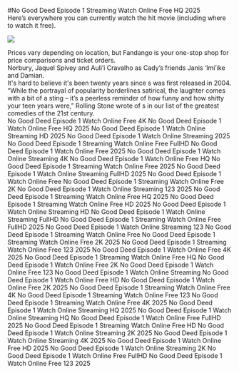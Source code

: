 #No Good Deed Episode 1 Streaming Watch Online Free HQ 2025  
Here’s everywhere you can currently watch the hit movie (including where to watch it free).  
  
[![](https://i.imgur.com/qSNzIqt.png)](https://movie.rssnews.media/BXyWucB.php)  
  
Prices vary depending on location, but Fandango is your one-stop shop for price comparisons and ticket orders.  
Norbury, Jaquel Spivey and Auli’i Cravalho as Cady’s friends Janis ‘Imi’ike and Damian.  
It's hard to believe it's been twenty years since s was first released in 2004.  
“While the portrayal of popularity borderlines satirical, the laughter comes with a bit of a sting – it’s a peerless reminder of how funny and how shitty your teen years were,” Rolling Stone wrote of s in our list of the greatest comedies of the 21st century.  
No Good Deed Episode 1 Watch Online Free 4K
No Good Deed Episode 1 Watch Online Free HQ 2025
No Good Deed Episode 1 Watch Online Streaming HD 2025
No Good Deed Episode 1 Watch Online Streaming 2025
No Good Deed Episode 1 Streaming Watch Online Free FullHD
No Good Deed Episode 1 Watch Online Free 2025
No Good Deed Episode 1 Watch Online Streaming 4K
No Good Deed Episode 1 Watch Online Free HQ
No Good Deed Episode 1 Streaming Watch Online Free 2025
No Good Deed Episode 1 Watch Online Streaming FullHD 2025
No Good Deed Episode 1 Watch Online Free
No Good Deed Episode 1 Streaming Watch Online Free 2K
No Good Deed Episode 1 Watch Online Streaming 123 2025
No Good Deed Episode 1 Streaming Watch Online Free HQ 2025
No Good Deed Episode 1 Streaming Watch Online Free HD 2025
No Good Deed Episode 1 Watch Online Streaming HD
No Good Deed Episode 1 Watch Online Streaming FullHD
No Good Deed Episode 1 Streaming Watch Online Free FullHD 2025
No Good Deed Episode 1 Watch Online Streaming 123
No Good Deed Episode 1 Streaming Watch Online Free
No Good Deed Episode 1 Streaming Watch Online Free 2K 2025
No Good Deed Episode 1 Streaming Watch Online Free 123 2025
No Good Deed Episode 1 Watch Online Free 4K 2025
No Good Deed Episode 1 Streaming Watch Online Free HQ
No Good Deed Episode 1 Watch Online Free 2K
No Good Deed Episode 1 Watch Online Free 123
No Good Deed Episode 1 Watch Online Streaming
No Good Deed Episode 1 Watch Online Free HD
No Good Deed Episode 1 Watch Online Free 2K 2025
No Good Deed Episode 1 Streaming Watch Online Free 4K
No Good Deed Episode 1 Streaming Watch Online Free 123
No Good Deed Episode 1 Streaming Watch Online Free 4K 2025
No Good Deed Episode 1 Watch Online Streaming HQ 2025
No Good Deed Episode 1 Watch Online Streaming HQ
No Good Deed Episode 1 Watch Online Free FullHD 2025
No Good Deed Episode 1 Streaming Watch Online Free HD
No Good Deed Episode 1 Watch Online Streaming 2K 2025
No Good Deed Episode 1 Watch Online Streaming 4K 2025
No Good Deed Episode 1 Watch Online Free HD 2025
No Good Deed Episode 1 Watch Online Streaming 2K
No Good Deed Episode 1 Watch Online Free FullHD
No Good Deed Episode 1 Watch Online Free 123 2025